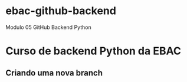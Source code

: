 # ebac-github-backend
Modulo 05 GitHub Backend Python

# Curso de backend Python da EBAC

## Criando uma nova branch